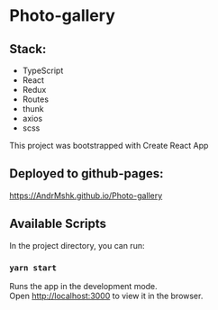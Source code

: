 # Photo-gallery

## Stack:
-   TypeScript 
-   React
-   Redux 
-   Routes
-   thunk
-   axios
-   scss

This project was bootstrapped with Create React App

## Deployed to github-pages:
https://AndrMshk.github.io/Photo-gallery

## Available Scripts

In the project directory, you can run:

### `yarn start`

Runs the app in the development mode.\
Open [http://localhost:3000](http://localhost:3000) to view it in the browser.


